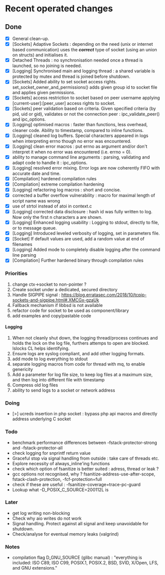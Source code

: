 # Recent operated changes

## Done

- [x] General clean-up.
- [x] [Sockets] Adaptive Sockets : depending on the need (unix or internet based communication) uses the **_correct_** type of socket (using an union on structs) and initialises it.
- [x] Detached Threads : no synchronisation needed once a thread is launched, so no joining is needed.
- [x] [Logging] Synchronised main and logging thread : a shared variable is protected by mutex and thread is joined before shutdown.
- [x] [Sockets] Added ability to set socket access rights. set_socket_owner_and_permissions() adds given group id to socket file and applies given permissions.
- [x] [Sockets] access restriction to socket based on peer username applying [current-user]:[peer_user] access rights to socket.
- [x] [Sockets] peer validation based on criteria. Given specified criteria (by pid, uid or gid), validates or not the connection peer : ipc_validate_peer() and ipc_options.
- [x] [Logging] optimised macros : faster than functions, less overhead, cleaner code. Ability to timestamp, compared to inline functions.
- [x] [Logging] cleaned log buffers. Special characters appeared in logs when interpreting errno though no error was encountered.
- [x] [Logging] clean error macros : put errno as argument and/or don't interpret it when no error was encountered (i.e. errno = 0).
- [x] ability to manage command line arguments : parsing, validating and adapt code to handle it : ipc_options.
- [x] [Logging] resolved error mixing. Error logs are now coherently FIFO with accurate date and time.
- [x] [Compilation] hardened compilation rules
- [x] [Compilation] extreme compilation hardening
- [x] [Logging] refactoring log macros : short and concise.
- [x] corrected a buffer overflow vulnerability : macro for maximal length of script name was wrong
- [x] use of strtol instead of atoi in context.c
- [x] [Logging] corrected data disclosure : hash id was fully written to log. Now only the first n characters a are shown.
- [x] [Logging] Enhanced logging usability : Logging to stdout, directly to file, or to message queue.
- [x] [Logging] Introduced leveled verbosity of logging, set in parameters file.
- [x] [Socket] If default values are used, add a random value at end of filenames
- [x] [Logging] Added mode to completely disable logging after the command line parsing
- [x] [Compilation] Further hardened binary through compilation rules

### Priorities

1) change ctx->socket to non-pointer ?
1) Create socket under a dedicated, secured directory
2) Handle SIGPIPE signal : https://blog.erratasec.com/2018/10/tcpip-sockets-and-sigpipe.html#.XMCGx-gzaUk
4) Fallback mechanism if libbsd is not available
5) refactor code for socket to be used as component/library
6) add examples and copy/pastable code

#### Logging

1) When not cleanly shut down, the logging thread/process continues and holds the lock on the log file,
furthers attemps to open are blocked. lslocks CL helps identifying.
1) Ensure logs are syslog compliant, and add other logging formats.
2) add mode to log everything to stdout
4) separate logging macros from code for thread with mq, to enable genericity
5) Add a parameter for log file size, to keep log files at a maximum size, and then log into different file with timestamp
6) Compress old log files
7) ability to send logs to a socket or network address

### Doing

- [>] ucreds insertion in php socket : bypass php api macros and directly address underlying C socket

### Todo

- benchmark performance differences between -fstack-protector-strong and -fstack-protector-all
- check logging for snprintf return value
- Graceful stop via signal handling from outside : take care of threads etc.
- Explore necessity of always_inline'ing functions
- check which option of fsanitize is better suited : adress, thread or leak ?
- gcc options not recognised, why ? fsanitize-address-use-after-scope, fstack-clash-protection, -fcf-protection=full
- check if these are useful : -fsanitize-coverage=trace-pc-guard
- Lookup what -D_POSIX_C_SOURCE=200112L is

### Later

- get log writing non-blocking
- Check why aio writes do not work
- Signal handling. Protect against all signal and keep unavoidable for shutdown.
- Check/analyse for eventual memory leaks (valgrind)

### Notes

- compilation flag D_GNU_SOURCE (glibc manual) : "everything is included: ISO C89, ISO C99, POSIX.1, POSIX.2, BSD, SVID, X/Open, LFS, and GNU extensions."